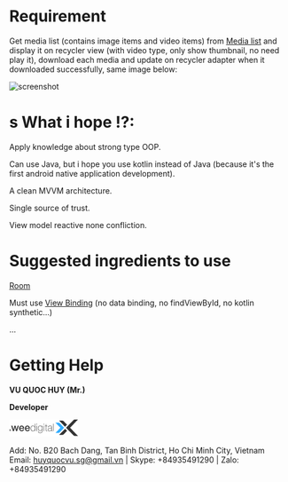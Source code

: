 Requirement
=====

Get media list (contains image items and video items) from [Media list](https://raw.githubusercontent.com/wee-test/test2022/main/media-list) and display it on recycler view (with video type, only show thumbnail, no need play it), download each media and update on recycler adapter when it downloaded successfully, same image below:

![screenshot](https://github.com/wee-test/test2022/blob/main/screenshot.gif)

s
What i hope !?:
=====
Apply knowledge about strong type OOP.

Can use Java, but i hope you use kotlin instead of Java (because it's the first android native application development).

A clean MVVM architecture.

Single source of trust.

View model reactive none confliction.


Suggested ingredients to use
=====
[Room](https://developer.android.com/jetpack/androidx/releases/room)

Must use [View Binding](https://developer.android.com/topic/libraries/view-binding#kts) (no data binding, no findViewById, no kotlin synthetic...)

...

Getting Help
=====
**VU QUOC HUY (Mr.)**

**Developer**

![wee](wee_logo.png)

Add: No. B20 Bach Dang, Tan Binh District, Ho Chi Minh City, Vietnam
Email: huyquocvu.sg@gmail.vn |  Skype: +84935491290 | Zalo: +84935491290